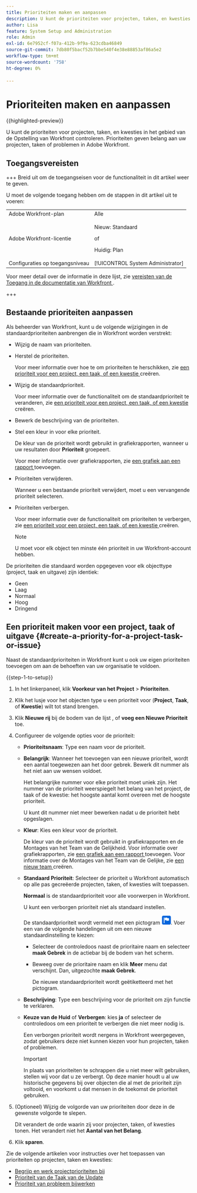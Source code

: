 ```yaml
---
title: Prioriteiten maken en aanpassen
description: U kunt de prioriteiten voor projecten, taken, en kwesties in het gebied van de Opstelling van Workfront controleren. Prioriteiten geven belang aan uw projecten, taken of problemen in Adobe Workfront.
author: Lisa
feature: System Setup and Administration
role: Admin
exl-id: 6e7952cf-f07a-412b-9f9a-623cdba46849
source-git-commit: 7db80f5bacf52b7bbe540f4e38e88853af86a5e2
workflow-type: tm+mt
source-wordcount: '758'
ht-degree: 0%

---
```


# Prioriteiten maken en aanpassen

{{highlighted-preview}}

<!--
DON'T DELETE, DRAFT OR HIDE THIS ARTICLE. IT IS LINKED TO THE PRODUCT, THROUGH THE CONTEXT SENSITIVE HELP LINKS.
-->

U kunt de prioriteiten voor projecten, taken, en kwesties in het gebied van de Opstelling van Workfront controleren. Prioriteiten geven belang aan uw projecten, taken of problemen in Adobe Workfront.

## Toegangsvereisten

+++ Breid uit om de toegangseisen voor de functionaliteit in dit artikel weer te geven.

U moet de volgende toegang hebben om de stappen in dit artikel uit te voeren:

<table style="table-layout:auto"> 
 <col> 
 <col> 
 <tbody> 
  <tr> 
   <td role="rowheader">Adobe Workfront-plan</td> 
   <td>Alle</td> 
  </tr> 
  <tr> 
   <td role="rowheader">Adobe Workfront-licentie</td> 
   <td>
     <p>Nieuw: Standaard</p>
     <p>of</p>
     <p>Huidig: Plan</p>
   </td> 
  </tr> 
  <tr> 
   <td role="rowheader">Configuraties op toegangsniveau</td> 
   <td>[!UICONTROL System Administrator]</td>
  </tr> 
 </tbody> 
</table>

Voor meer detail over de informatie in deze lijst, zie [ vereisten van de Toegang in de documentatie van Workfront ](/help/quicksilver/administration-and-setup/add-users/access-levels-and-object-permissions/access-level-requirements-in-documentation.md).

+++

## Bestaande prioriteiten aanpassen

Als beheerder van Workfront, kunt u de volgende wijzigingen in de standaardprioriteiten aanbrengen die in Workfront worden verstrekt:

* Wijzig de naam van prioriteiten.
* Herstel de prioriteiten.

  Voor meer informatie over hoe te om prioriteiten te herschikken, zie [ een prioriteit voor een project, een taak, of een kwestie ](#create-a-priority-for-a-project-task-or-issue) creëren.

* Wijzig de standaardprioriteit.

  Voor meer informatie over de functionaliteit om de standaardprioriteit te veranderen, zie [ een prioriteit voor een project, een taak, of een kwestie ](#create-a-priority-for-a-project-task-or-issue) creëren.

* Bewerk de beschrijving van de prioriteiten.
* Stel een kleur in voor elke prioriteit.

  De kleur van de prioriteit wordt gebruikt in grafiekrapporten, wanneer u uw resultaten door **Prioriteit** groepeert.

  Voor meer informatie over grafiekrapporten, zie [ een grafiek aan een rapport ](../../../reports-and-dashboards/reports/creating-and-managing-reports/add-chart-report.md) toevoegen.

* Prioriteiten verwijderen.

  Wanneer u een bestaande prioriteit verwijdert, moet u een vervangende prioriteit selecteren.

* Prioriteiten verbergen.

  Voor meer informatie over de functionaliteit om prioriteiten te verbergen, zie [ een prioriteit voor een project, een taak, of een kwestie ](#create-a-priority-for-a-project-task-or-issue) creëren.

  >[!NOTE]
  >
  >U moet voor elk object ten minste één prioriteit in uw Workfront-account hebben.

De prioriteiten die standaard worden opgegeven voor elk objecttype (project, taak en uitgave) zijn identiek:

* Geen
* Laag
* Normaal
* Hoog
* Dringend

## Een prioriteit maken voor een project, taak of uitgave {#create-a-priority-for-a-project-task-or-issue}

Naast de standaardprioriteiten in Workfront kunt u ook uw eigen prioriteiten toevoegen om aan de behoeften van uw organisatie te voldoen.

{{step-1-to-setup}}

1. In het linkerpaneel, klik **Voorkeur van het Project** > **Prioriteiten**.

1. Klik het lusje voor het objecten type u een prioriteit voor (**Project**, **Taak**, of **Kwestie**) wilt tot stand brengen.
1. Klik <span class="preview">**Nieuwe rij** bij de bodem van de lijst </span>, of **voeg een Nieuwe Prioriteit** toe.
1. Configureer de volgende opties voor de prioriteit:

   * **Prioriteitsnaam**: Type een naam voor de prioriteit.
   * **Belangrijk**: Wanneer het toevoegen van een nieuwe prioriteit, wordt een aantal toegewezen aan het door gebrek. Bewerk dit nummer als het niet aan uw wensen voldoet.

     Het belangrijke nummer voor elke prioriteit moet uniek zijn. Het nummer van de prioriteit weerspiegelt het belang van het project, de taak of de kwestie: het hoogste aantal komt overeen met de hoogste prioriteit.

     U kunt dit nummer niet meer bewerken nadat u de prioriteit hebt opgeslagen.

   * **Kleur**: Kies een kleur voor de prioriteit.

     De kleur van de prioriteit wordt gebruikt in grafiekrapporten en de Montages van het Team van de Gelijkheid. Voor informatie over grafiekrapporten, zie [ een grafiek aan een rapport ](/help/quicksilver/reports-and-dashboards/reports/creating-and-managing-reports/add-chart-report.md) toevoegen. Voor informatie over de Montages van het Team van de Gelijke, zie [ een nieuw team ](/help/quicksilver/agile/get-started-with-agile-in-workfront/create-an-agile-team.md) creëren.

   * **Standaard Prioriteit**: Selecteer de prioriteit u Workfront automatisch op alle pas gecreëerde projecten, taken, of kwesties wilt toepassen.

     **Normaal** is de standaardprioriteit voor alle voorwerpen in Workfront.

     U kunt een verborgen prioriteit niet als standaard instellen.

     <div class="preview">

     De standaardprioriteit wordt vermeld met een pictogram ![ Standaard prioritaire pictogram ](assets/default-icon.png). Voer een van de volgende handelingen uit om een nieuwe standaardinstelling te kiezen:

      * Selecteer de controledoos naast de prioritaire naam en selecteer **maak Gebrek** in de actiebar bij de bodem van het scherm.
      * Beweeg over de prioritaire naam en klik **Meer** menu dat verschijnt. Dan, uitgezochte **maak Gebrek**.

        De nieuwe standaardprioriteit wordt geëtiketteerd met het pictogram.

     </div>

   * **Beschrijving**: Type een beschrijving voor de prioriteit om zijn functie te verklaren.
   * <span class="preview">**Keuze van de Huid**</span> of **Verbergen**: <span class="preview"> kies **ja**</span> of selecteer de controledoos om een prioriteit te verbergen die niet meer nodig is.

     Een verborgen prioriteit wordt nergens in Workfront weergegeven, zodat gebruikers deze niet kunnen kiezen voor hun projecten, taken of problemen.

     >[!IMPORTANT]
     >
     >In plaats van prioriteiten te schrappen die u niet meer wilt gebruiken, stellen wij voor dat u ze verbergt. Op deze manier houdt u al uw historische gegevens bij over objecten die al met de prioriteit zijn voltooid, en voorkomt u dat mensen in de toekomst de prioriteit gebruiken.

1. (Optioneel) Wijzig de volgorde van uw prioriteiten door deze in de gewenste volgorde te slepen.

   Dit verandert de orde waarin zij voor projecten, taken, of kwesties tonen. Het verandert niet het **Aantal van het Belang**.

1. Klik **sparen**.

Zie de volgende artikelen voor instructies over het toepassen van prioriteiten op projecten, taken en kwesties:

* [ Begrijp en werk projectprioriteiten bij ](../../../manage-work/projects/planning-a-project/project-priority.md)
* [ Prioriteit van de Taak van de Update ](../../../manage-work/tasks/task-information/task-priority.md)
* [Prioriteit van probleem bijwerken](../../../manage-work/issues/issue-information/update-issue-priority.md)

